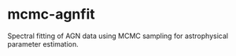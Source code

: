 # mcmc-agnfit
Spectral fitting of AGN data using MCMC sampling for astrophysical parameter estimation.
